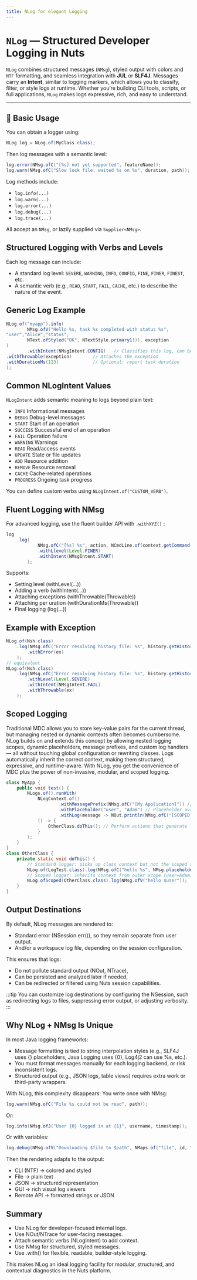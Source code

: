```yaml
---
title: NLog for elegant Logging
---
```


# `NLog` — Structured Developer Logging in Nuts

<code>NLog</code> combines structured messages (<code>NMsg</code>),
styled output with colors and <code>NTF</code> formatting, and
seamless integration with <strong>JUL</strong> or
<strong>SLF4J</strong>. Messages carry an <strong>Intent</strong>,
similar to logging markers, which allows you to classify, filter, or
style logs at runtime. Whether you’re building CLI tools, scripts,
or full applications, <code>NLog</code> makes logs expressive, rich,
and easy to understand.


---

## 🔧 Basic Usage

You can obtain a logger using:

```java
NLog log = NLog.of(MyClass.class);
```

Then log messages with a semantic level:

```java
log.error(NMsg.ofC("[%s] not yet supported", featureName));
log.warn(NMsg.ofC("Slow lock file: waited %s on %s", duration, path));
```


Log methods include:
- `log.info(...)`
- `log.warn(...)`
- `log.error(...)`
- `log.debug(...)`
- `log.trace(...)`

All accept an `NMsg`, or lazily supplied via `Supplier<NMsg>`.


## Structured Logging with Verbs and Levels

Each log message can include:

- A standard log level: `SEVERE`, `WARNING`, `INFO`, `CONFIG`, `FINE`, `FINER`, `FINEST`, etc.
- A semantic verb (e.g., `READ`, `START`, `FAIL`, `CACHE`, etc.) to describe the nature of the event.


## Generic Log Example

```java
NLog.of("myapp").info(
        NMsg.ofV("Hello %s, task %s completed with status %s",
"user","Alice","status",
        NText.ofStyled("OK", NTextStyle.primary1()), exception
)
        .withIntent(NMsgIntent.CONFIG)   // Classifies this log, can be used for filtering or styling
.withThrowable(exception)        // Attaches the exception
.withDurationMs(123)             // Optional: report task duration
);

```


## Common NLogIntent Values

`NLogIntent` adds semantic meaning to logs beyond plain text:

- `INFO`	Informational messages
- `DEBUG`	Debug-level messages
- `START`	Start of an operation
- `SUCCESS`	Successful end of an operation
- `FAIL`	Operation failure
- `WARNING`	Warnings
- `READ`	Read/access events
- `UPDATE`	State or file updates
- `ADD`	Resource addition
- `REMOVE`	Resource removal
- `CACHE`	Cache-related operations
- `PROGRESS`	Ongoing task progress

You can define custom verbs using `NLogIntent.of("CUSTOM_VERB")`.


## Fluent Logging with NMsg

For advanced logging, use the fluent builder API with `.withXYZ()` :

```java
log
    .log(
            NMsg.ofC("[%s] %s", action, NCmdLine.of(context.getCommand()))
            .withLlevel(Level.FINER)
            .withIntent(NMsgIntent.START)
        );
```


Supports:

- Setting level (withLevel(...))
- Adding a verb (withIntent(...))
- Attaching exceptions (withThrowable(Throwable))
- Attaching per uration (withDurationMs(Throwable))
- Final logging (log(...))

## Example with Exception

```java
NLog.of(Nsh.class)
    .log(NMsg.ofC("Error resolving history file: %s", history.getHistoryFile())
        .withError(ex)
    );
// equivalent
NLog.of(Nsh.class)
    .log(NMsg.ofC("Error resolving history file: %s", history.getHistoryFile())
        .withLevel(Level.SEVERE)
        .withIntent(NMsgIntent.FAIL)
        .withThrowable(ex)
    );
```

## Scoped Logging

Traditional MDC allows you to store key-value pairs for the current
thread, but managing nested or dynamic contexts often becomes
cumbersome. NLog builds on and extends this concept by allowing
nested logging scopes, dynamic placeholders, message prefixes, and
custom log handlers — all without touching global configuration or
rewriting classes. Logs automatically inherit the correct context,
making them structured, expressive, and runtime-aware. With NLog,
you get the convenience of MDC plus the power of non-invasive,
modular, and scoped logging.


```java
class MyApp {
    public void test() {
        NLogs.of().runWith(
            NLogContext.of()
                    .withMessagePrefix(NMsg.ofC("[My Application]")) // Prefix added to every log message in this scope
                    .withPlaceholder("user", "Adam") // Placeholder available to all logs in this scope
                    .withLog(message -> NOut.println(NMsg.ofC("[SCOPED] %s", message))), // Custom log handler: redirect all messages to stdout with a [SCOPED] prefix
            () -> {
                OtherClass.doThis(); // Perform actions that generate logs
            }
        );
    }
}
class OtherClass {
    private static void doThis() {
        // Standard logger: picks up class context but not the scoped stdout handler
        NLog.of(LogTest.class).log(NMsg.ofC("hello %s", NMsg.placeholder("user")));
        // Scoped logger: inherits context from outer scope (user=Adam) and uses the custom stdout handler
        NLog.ofScoped(OtherClass.class).log(NMsg.ofV("hello $user"));
    }
}


```
## Output Destinations

By default, NLog messages are rendered to:

- Standard error (NSession.err()), so they remain separate from user output.
- And/or a workspace log file, depending on the session configuration.

This ensures that logs:
- Do not pollute standard output (NOut, NTrace),
- Can be persisted and analyzed later if needed,
- Can be redirected or filtered using Nuts session capabilities.

:::tip
You can customize log destinations by configuring the NSession, such as redirecting logs to files, suppressing error output, or adjusting verbosity.
:::

## Why NLog + NMsg Is Unique
In most Java logging frameworks:
- Message formatting is tied to string interpolation styles (e.g., SLF4J uses {} placeholders, Java Logging uses {0}, Log4j2 can use %s, etc.).
- You must format messages manually for each logging backend, or risk inconsistent logs.
- Structured output (e.g., JSON logs, table views) requires extra work or third-party wrappers.

With NLog, this complexity disappears:
You write once with NMsg:

```java
log.warn(NMsg.ofC("File %s could not be read", path));
```

Or:

```java
log.info(NMsg.ofJ("User {0} logged in at {1}", username, timestamp));
```

Or with variables:

```java
log.debug(NMsg.ofV("Downloading $file to $path", NMaps.of("file", id, "path", target)));```
```

Then the rendering adapts to the output:
- CLI (NTF) → colored and styled
- File → plain text
- JSON → structured representation
- GUI → rich visual log viewers
- Remote API → formatted strings or JSON


## Summary

- Use NLog for developer-focused internal logs.
- Use NOut/NTrace for user-facing messages.
- Attach semantic verbs (NLogIntent) to add context.
- Use NMsg for structured, styled messages.
- Use .with() for flexible, readable, builder-style logging.

This makes NLog an ideal logging facility for modular, structured, and contextual diagnostics in the Nuts platform.


